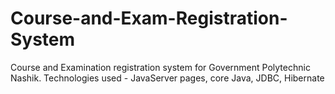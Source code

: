 # Course-and-Exam-Registration-System
Course and Examination registration system for Government Polytechnic Nashik. Technologies used - JavaServer pages, core Java, JDBC, Hibernate

